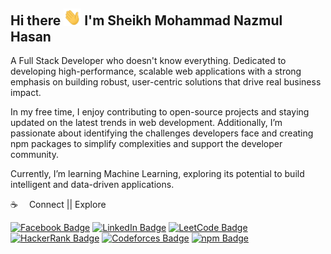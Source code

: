 

## Hi there <img src="assets/hello.gif" width="28px" alt="hi"> I'm Sheikh Mohammad Nazmul Hasan

A Full Stack Developer who doesn't know everything. Dedicated to developing high-performance, scalable web applications with a strong emphasis on building robust, user-centric solutions that drive real business impact.

In my free time, I enjoy contributing to open-source projects and staying updated on the latest trends in web development. Additionally, I’m passionate about identifying the challenges developers face and creating npm packages to simplify complexities and support the developer community.

Currently, I’m learning Machine Learning, exploring its potential to build intelligent and data-driven applications.

:coffee: &emsp;Connect || Explore

[![Facebook Badge](https://img.shields.io/badge/Facebook-1877F2?style=for-the-badge&logo=facebook&logoColor=white)](https://facebook.com/sheikhmohdnazmulhasan)
[![LinkedIn Badge](https://img.shields.io/badge/LinkedIn-0077B5?style=for-the-badge&logo=linkedin&logoColor=white)](https://www.linkedin.com/in/sheikhmohdnazmulhasan/)
[![LeetCode Badge](https://img.shields.io/badge/LeetCode-FFA116?style=for-the-badge&logo=leetcode&logoColor=white)](https://leetcode.com/sheikhmohdnazmulhasan)
[![HackerRank Badge](https://img.shields.io/badge/HackerRank-2EC866?style=for-the-badge&logo=hackerrank&logoColor=white)](https://www.hackerrank.com/nazmulofficial)
[![Codeforces Badge](https://img.shields.io/badge/Codeforces-1F8ACB?style=for-the-badge&logo=codeforces&logoColor=white)](https://codeforces.com/profile/sheikhmohdnazmulhasan)
[![npm Badge](https://img.shields.io/badge/npm-CB3837?style=for-the-badge&logo=npm&logoColor=white)](https://www.npmjs.com/~mdnazmul42726)



<!-- :hearts: &emsp;I enjoy programming and sharing knowledge <br/>
:computer: &emsp;Most used line of code `console.log("hello world")` <br/>
🤔 &emsp;I’m looking for people who can help me with Outstanding Project ideas and executions.<br/> -->

<!-- #### Things I code with

[![Javascript Badge](https://img.shields.io/badge/-Javascript-F0DB4F?style=for-the-badge&labelColor=black&logo=javascript&logoColor=F0DB4F)](#)
![Static Badge](https://img.shields.io/badge/Typescript-%230D5388?style=for-the-badge&logo=Typescript&labelColor=black&color=%23266C)
[![React Badge](https://img.shields.io/badge/-React-61DBFB?style=for-the-badge&labelColor=black&logo=react&logoColor=61DBFB)](#)
[![Next.js Badge](https://img.shields.io/badge/next.js-000000?style=for-the-badge&logo=nextdotjs&logoColor=white)](#)
[![Redux Badge](https://img.shields.io/badge/Redux-764ABC?style=for-the-badge&logo=redux&logoColor=white&labelColor=000000)](#)
[![Tailwind Badge](https://img.shields.io/badge/Tailwind%20CSS-092749?style=for-the-badge&logo=tailwindcss&logoColor=06B6D4&labelColor=000000)](#)
[![NextUI Badge](https://img.shields.io/badge/NextUI-000000?style=for-the-badge&logo=nextui&logoColor=white)](#)
[![Nodejs Badge](https://img.shields.io/badge/-Nodejs-3C873A?style=for-the-badge&labelColor=black&logo=node.js&logoColor=3C873A)](#)
[![Express.js Badge](https://img.shields.io/badge/Express.js-000000?style=for-the-badge&logo=express&logoColor=white)](#)
[![PostgreSQL Badge](https://img.shields.io/badge/PostgreSQL-316192?style=for-the-badge&logo=postgresql&logoColor=white)](#)
![Static Badge](https://img.shields.io/badge/Mongoose-%23A13434?style=for-the-badge&logo=mongoose&labelColor=dark&color=%23A13434)
![Static Badge](https://img.shields.io/badge/%20Prisma-%2321AF90?style=for-the-badge&logo=Prisma&labelColor=%23226068&color=%2321AF90)
[![Firebase Badge](https://img.shields.io/badge/Firebase-FFCA28?style=for-the-badge&logo=firebase&logoColor=white)](#)


<!--[![Git Badge](https://img.shields.io/badge/Git-F05032?style=for-the-badge&logo=git&logoColor=white)](#)
<!-- [![Chakra UI Badge](https://img.shields.io/badge/Chakra%20UI-319795?style=for-the-badge&logo=chakraui&logoColor=white)](#) -->
<!-- [![MongoDB Badge](https://img.shields.io/badge/MongoDB-4EA94B?style=for-the-badge&logo=mongodb&logoColor=white)](#) -->


<!-- ![Static Badge](https://img.shields.io/badge/%20Docker-%234CEDEA?style=for-the-badge&logo=Docker&labelColor=white&color=%234CEDEA) -->

<!-- #### Correct Status

<p align="center">
  <img width="60%" src="https://github-readme-streak-stats.herokuapp.com?user=sheikhmohdnazmulhasan&theme=react&hide_border=true&background=0D1117&stroke=0D1117&fire=FF1CF7&sideLabels=00F0FF&currStreakNum=FF1CF7&ring=FF1CF7&currStreakLabel=FF1CF7&sideNums=00F0FF" />
</p>

